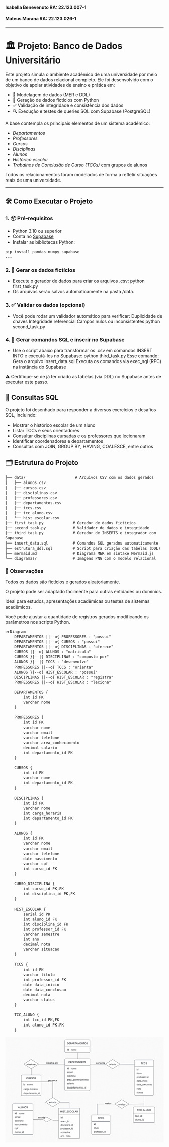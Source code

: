 #### Isabella Benevenuto RA: 22.123.007-1
#### Mateus Marana       RA: 22.123.026-1
---

# 🏛️ Projeto: Banco de Dados Universitário

Este projeto simula o ambiente acadêmico de uma universidade por meio de um banco de dados relacional completo. Ele foi desenvolvido com o objetivo de apoiar atividades de ensino e prática em:

- 📐 Modelagem de dados (MER e DDL)
- 🧬 Geração de dados fictícios com Python
- ✅ Validação de integridade e consistência dos dados
- 🔍 Execução e testes de queries SQL com Supabase (PostgreSQL)

A base contempla os principais elementos de um sistema acadêmico:

- *Departamentos*
- *Professores*
- *Cursos*
- *Disciplinas*
- *Alunos*
- *Histórico escolar*
- *Trabalhos de Conclusão de Curso (TCCs)* com grupos de alunos

Todos os relacionamentos foram modelados de forma a refletir situações reais de uma universidade.

---

## 🛠️ Como Executar o Projeto

### 1. 📦 Pré-requisitos

- Python 3.10 ou superior
- Conta no [Supabase](https://supabase.io)
- Instalar as bibliotecas Python:

```bash
pip install pandas numpy supabase
---
```

### 2. 🧬 Gerar os dados fictícios
- Execute o gerador de dados para criar os arquivos .csv:
python first_task.py
- Os arquivos serão salvos automaticamente na pasta /data.

### 3. ✅ Validar os dados (opcional)
- Você pode rodar um validador automático para verificar:
Duplicidade de chaves
Integridade referencial
Campos nulos ou inconsistentes
python second_task.py

### 4. 📄 Gerar comandos SQL e inserir no Supabase
- Use o script abaixo para transformar os .csv em comandos INSERT INTO e executá-los no Supabase:
python third_task.py
Esse comando:
Gera o arquivo insert_data.sql
Executa os comandos via exec_sql (RPC) na instância do Supabase

⚠️ Certifique-se de já ter criado as tabelas (via DDL) no Supabase antes de executar este passo.

## 🧠 Consultas SQL
O projeto foi desenhado para responder a diversos exercícios e desafios SQL, incluindo:
- Mostrar o histórico escolar de um aluno
- Listar TCCs e seus orientadores
- Consultar disciplinas cursadas e os professores que lecionaram
- Identificar coordenadores e departamentos
- Consultas com JOIN, GROUP BY, HAVING, COALESCE, entre outros


## 🗂️ Estrutura do Projeto
```
├── data/                      # Arquivos CSV com os dados gerados
│   ├── alunos.csv
│   ├── cursos.csv
│   ├── disciplinas.csv
│   ├── professores.csv
│   ├── departamentos.csv
│   ├── tccs.csv
│   ├── tcc_aluno.csv
│   └── hist_escolar.csv
├── first_task.py             # Gerador de dados fictícios
├── second_task.py            # Validador de dados e integridade
├── third_task.py             # Gerador de INSERTS e integrador com Supabase
├── insert_data.sql           # Comandos SQL gerados automaticamente
├── estrutura_ddl.sql         # Script para criação das tabelas (DDL)
├── mermaid.md                # Diagrama MER em sintaxe Mermaid.js
└── diagramas/                # Imagens PNG com o modelo relacional
```
### 📌 Observações
Todos os dados são fictícios e gerados aleatoriamente.

O projeto pode ser adaptado facilmente para outras entidades ou domínios.

Ideal para estudos, apresentações acadêmicas ou testes de sistemas acadêmicos.

Você pode ajustar a quantidade de registros gerados modificando os parâmetros nos scripts Python.

```mermaid
erDiagram
    DEPARTAMENTOS ||--o{ PROFESSORES : "possui"
    DEPARTAMENTOS ||--o{ CURSOS : "possui"
    DEPARTAMENTOS ||--o{ DISCIPLINAS : "oferece"
    CURSOS ||--o{ ALUNOS : "matricula"
    CURSOS }|--|{ DISCIPLINAS : "composto por"
    ALUNOS }|--|{ TCCS : "desenvolve"
    PROFESSORES ||--o{ TCCS : "orienta"
    ALUNOS }|--o{ HIST_ESCOLAR : "possui"
    DISCIPLINAS ||--o{ HIST_ESCOLAR : "registra"
    PROFESSORES ||--o{ HIST_ESCOLAR : "leciona"
    
    DEPARTAMENTOS {
        int id PK
        varchar nome
    }
    
    PROFESSORES {
        int id PK
        varchar nome
        varchar email
        varchar telefone
        varchar area_conhecimento
        decimal salario
        int departamento_id FK
    }
    
    CURSOS {
        int id PK
        varchar nome
        int departamento_id FK
    }
    
    DISCIPLINAS {
        int id PK
        varchar nome
        int carga_horaria
        int departamento_id FK
    }
    
    ALUNOS {
        int id PK
        varchar nome
        varchar email
        varchar telefone
        date nascimento
        varchar cpf
        int curso_id FK
    }
    
    CURSO_DISCIPLINA {
        int curso_id PK,FK
        int disciplina_id PK,FK
    }
    
    HIST_ESCOLAR {
        serial id PK
        int aluno_id FK
        int disciplina_id FK
        int professor_id FK
        varchar semestre
        int ano
        decimal nota
        varchar situacao
    }
    
    TCCS {
        int id PK
        varchar titulo
        int professor_id FK
        date data_inicio
        date data_conclusao
        decimal nota
        varchar status
    }
    
    TCC_ALUNO {
        int tcc_id PK,FK
        int aluno_id PK,FK
    }
```
![ERDiagram](https://github.com/benevenutoIsa/BD_Universidade/blob/main/ERdiagram_EDPlus.png)
